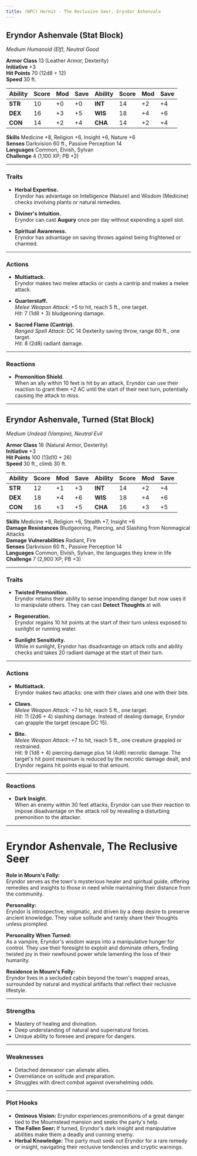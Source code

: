 ```yaml
---
title: (NPC) Hermit - The Reclusive Seer, Eryndor Ashenvale
---
```



## **Eryndor Ashenvale (Stat Block)**

*Medium Humanoid (Elf), Neutral Good*

**Armor Class** 13 (Leather Armor, Dexterity)  
**Initiative** +3  
**Hit Points** 70 (12d8 + 12)  
**Speed** 30 ft.

| Ability   | Score | Mod | Save | Ability   | Score | Mod | Save |
|-----------|-------|-----|------|-----------|-------|-----|------|
| **STR**   | 10    | +0  | +0   | **INT**   | 14    | +2  | +4   |
| **DEX**   | 16    | +3  | +5   | **WIS**   | 18    | +4  | +6   |
| **CON**   | 14    | +2  | +4   | **CHA**   | 14    | +2  | +4   |

**Skills** Medicine +8, Religion +6, Insight +6, Nature +6  
**Senses** Darkvision 60 ft., Passive Perception 14  
**Languages** Common, Elvish, Sylvan  
**Challenge** 4 (1,100 XP; PB +2)

---

### **Traits**

- **Herbal Expertise.**  
  Eryndor has advantage on Intelligence (Nature) and Wisdom (Medicine) checks involving plants or natural remedies.

- **Diviner's Intuition.**  
  Eryndor can cast **Augury** once per day without expending a spell slot.

- **Spiritual Awareness.**  
  Eryndor has advantage on saving throws against being frightened or charmed.

---

### **Actions**

- **Multiattack.**  
  Eryndor makes two melee attacks or casts a cantrip and makes a melee attack.

- **Quarterstaff.**  
  *Melee Weapon Attack:* +5 to hit, reach 5 ft., one target.  
  *Hit:* 7 (1d8 + 3) bludgeoning damage.

- **Sacred Flame (Cantrip).**  
  *Ranged Spell Attack:* DC 14 Dexterity saving throw, range 60 ft., one target.  
  *Hit:* 8 (2d8) radiant damage.

---

### **Reactions**

- **Premonition Shield.**  
  When an ally within 10 feet is hit by an attack, Eryndor can use their reaction to grant them +2 AC until the start of their next turn, potentially causing the attack to miss.

---

## **Eryndor Ashenvale, Turned (Stat Block)**

*Medium Undead (Vampire), Neutral Evil*

**Armor Class** 16 (Natural Armor, Dexterity)  
**Initiative** +3  
**Hit Points** 100 (13d10 + 26)  
**Speed** 30 ft., climb 30 ft.

| Ability   | Score | Mod | Save | Ability   | Score | Mod | Save |
|-----------|-------|-----|------|-----------|-------|-----|------|
| **STR**   | 12    | +1  | +3   | **INT**   | 14    | +2  | +4   |
| **DEX**   | 18    | +4  | +6   | **WIS**   | 18    | +4  | +6   |
| **CON**   | 16    | +3  | +5   | **CHA**   | 16    | +3  | +5   |

**Skills** Medicine +8, Religion +6, Stealth +7, Insight +6  
**Damage Resistances** Bludgeoning, Piercing, and Slashing from Nonmagical Attacks  
**Damage Vulnerabilities** Radiant, Fire  
**Senses** Darkvision 60 ft., Passive Perception 14  
**Languages** Common, Elvish, Sylvan, the languages they knew in life  
**Challenge** 7 (2,900 XP; PB +3)

---

### **Traits**

- **Twisted Premonition.**  
  Eryndor retains their ability to sense impending danger but now uses it to manipulate others. They can cast **Detect Thoughts** at will.

- **Regeneration.**  
  Eryndor regains 10 hit points at the start of their turn unless exposed to sunlight or running water.

- **Sunlight Sensitivity.**  
  While in sunlight, Eryndor has disadvantage on attack rolls and ability checks and takes 20 radiant damage at the start of their turn.

---

### **Actions**

- **Multiattack.**  
  Eryndor makes two attacks: one with their claws and one with their bite.

- **Claws.**  
  *Melee Weapon Attack:* +7 to hit, reach 5 ft., one target.  
  *Hit:* 11 (2d6 + 4) slashing damage. Instead of dealing damage, Eryndor can grapple the target (escape DC 15).

- **Bite.**  
  *Melee Weapon Attack:* +7 to hit, reach 5 ft., one creature grappled or restrained.  
  *Hit:* 9 (1d6 + 4) piercing damage plus 14 (4d6) necrotic damage. The target's hit point maximum is reduced by the necrotic damage dealt, and Eryndor regains hit points equal to that amount.

---

### **Reactions**

- **Dark Insight.**  
  When an enemy within 30 feet attacks, Eryndor can use their reaction to impose disadvantage on the attack roll by revealing a disturbing premonition to the attacker.

---

# **Eryndor Ashenvale, The Reclusive Seer**

**Role in Mourn's Folly:**  
Eryndor serves as the town's mysterious healer and spiritual guide, offering remedies and insights to those in need while maintaining their distance from the community.

**Personality:**  
Eryndor is introspective, enigmatic, and driven by a deep desire to preserve ancient knowledge. They value solitude and rarely share their thoughts unless prompted.

**Personality When Turned:**  
As a vampire, Eryndor's wisdom warps into a manipulative hunger for control. They use their foresight to exploit and dominate others, finding twisted joy in their newfound power while lamenting the loss of their humanity.

**Residence in Mourn's Folly:**  
Eryndor lives in a secluded cabin beyond the town's mapped areas, surrounded by natural and mystical artifacts that reflect their reclusive lifestyle.

---

### **Strengths**

- Mastery of healing and divination.  
- Deep understanding of natural and supernatural forces.  
- Unique ability to foresee and prepare for dangers.

---

### **Weaknesses**

- Detached demeanor can alienate allies.  
- Overreliance on solitude and preparation.  
- Struggles with direct combat against overwhelming odds.

---

### **Plot Hooks**

- **Ominous Vision:** Eryndor experiences premonitions of a great danger tied to the Mournstead mansion and seeks the party's help.  
- **The Fallen Seer:** If turned, Eryndor's dark insight and manipulative abilities make them a deadly and cunning enemy.  
- **Herbal Knowledge:** The party must seek out Eryndor for a rare remedy or insight, navigating their reclusive tendencies and cryptic warnings.
